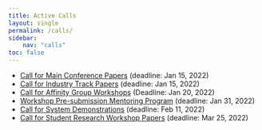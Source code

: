 ```yaml
---
title: Active Calls
layout: single
permalink: /calls/
sidebar:
    nav: "calls"
toc: false
---
```


* [Call for Main Conference Papers](/calls/papers/) (deadline: Jan 15, 2022)
* [Call for Industry Track Papers](/calls/industry/) (deadline: Jan 15, 2022)
* [Call for Affinity Group Workshops](/calls/affinity-workshops/) (Deadline: Jan 20, 2022)
* [Workshop Pre-submission Mentoring Program](/calls/workshop-mentoring/) (deadline: Jan 31, 2022)
* [Call for System Demonstrations](/calls/demos/) (deadline: Feb 11, 2022)
* [Call for Student Research Workshop Papers](/calls/srw/) (deadline: Mar 25, 2022)
